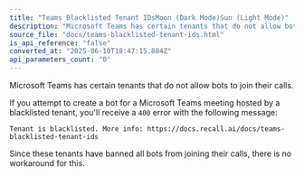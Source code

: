 ```yaml
---
title: "Teams Blacklisted Tenant IDsMoon (Dark Mode)Sun (Light Mode)"
description: "Microsoft Teams has certain tenants that do not allow bots to join their calls. If you attempt to create a bot for a Microsoft Teams meeting hosted by a blacklisted tenant, you'll receive a 400 error with the following message: Tenant is blacklisted. More info: https://docs.recall.ai/docs/teams-blac..."
source_file: "docs/teams-blacklisted-tenant-ids.html"
is_api_reference: "false"
converted_at: "2025-06-10T18:47:15.884Z"
api_parameters_count: "0"
---
```

Microsoft Teams has certain tenants that do not allow bots to join their calls.

If you attempt to create a bot for a Microsoft Teams meeting hosted by a blacklisted tenant, you'll receive a `400` error with the following message:

```
Tenant is blacklisted. More info: https://docs.recall.ai/docs/teams-blacklisted-tenant-ids

```

Since these tenants have banned all bots from joining their calls, there is no workaround for this.
